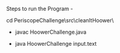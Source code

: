 Steps to run the Program -

cd PeriscopeChallenge\src\cleanItHoower\

 - javac HoowerChallenge.java
 
 - java HoowerChallenge input.text